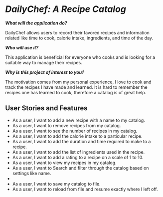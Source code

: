 # *DailyChef: A Recipe Catalog*




_**What will the application do?**_

DailyChef allows users to record their favored recipes
and information related like time to cook, calorie intake,
ingredients, and time of the day.

_**Who will use it?**_

This application is beneficial for everyone who
cooks and is looking for a suitable way to manage
their recipes.

_**Why is this project of interest to you?**_

The motivation comes from my personal experience,
I love to cook and track the recipes I have made
and learned.
It is hard to remember the recipes one has learned
to cook, therefore a catalog is of great help.


## User Stories and Features

- As a user, I want to add a new recipe with a name to my catalog.
- As a user, I want to remove recipes from my catalog.
- As a user, I want to see the number of recipes in my catalog.
- As a user, I want to add the calorie intake to a particular recipe.
- As a user, I want to add the duration and time required to make to a recipe.
- As a user, I want to add the list of ingredients used in the recipe.
- As a user, I want to add a rating to a recipe on a scale of 1 to 10. 
- As a user, I want to view my recipes in my catalog.
- As a user, I want to Search and filter through the catalog based on settings like name.
- 
- As a user, I want to save my catalog to file.
- As a user, I want to reload from file and resume exactly where I left off.













